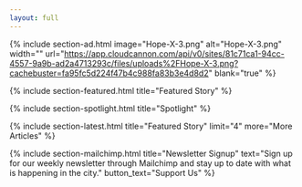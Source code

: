 ```yaml
---
layout: full
---
```

{% include section-ad.html image="Hope-X-3.png" alt="Hope-X-3.png" width="" url="https://app.cloudcannon.com/api/v0/sites/81c71ca1-94cc-4557-9a9b-ad2a4713293c/files/uploads%2FHope-X-3.png?cachebuster=fa95fc5d224f47b4c988fa83b3e4d8d2" blank="true" %}

{% include section-featured.html title="Featured Story" %}

{% include section-spotlight.html title="Spotlight" %}

{% include section-latest.html title="Featured Story" limit="4" more="More Articles" %}

{% include section-mailchimp.html title="Newsletter Signup" text="Sign up for our weekly newsletter through Mailchimp and stay up to date with what is happening in the city." button_text="Support Us" %}